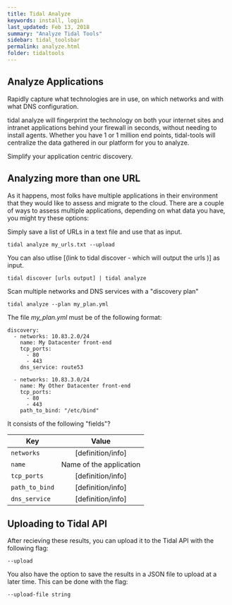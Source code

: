 ```yaml
---
title: Tidal Analyze
keywords: install, login
last_updated: Feb 13, 2018
summary: "Analyze Tidal Tools"
sidebar: tidal_toolsbar
permalink: analyze.html
folder: tidaltools
---
```


## Analyze Applications
Rapidly capture what technologies are in use, on which networks and with what DNS configuration.

tidal analyze will fingerprint the technology on both your internet sites and intranet applications behind your firewall in seconds, without needing to install agents. Whether you have 1 or 1 million end points, tidal-tools will centralize the data gathered in our platform for you to analyze.

Simplify your application centric discovery.

## Analyzing more than one URL

As it happens, most folks have multiple applications in their environment that they would like to assess and migrate to the cloud. There are a couple of ways to assess multiple applications, depending on what data you have, you might try these options:

 

Simply save a list of URLs in a text file and use that as input.

`` tidal analyze my_urls.txt --upload ``

You can also utlise [(link to tidal discover - which will output the urls )] as input.

`` tidal discover [urls output] | tidal analyze ``

Scan multiple networks and DNS services with a "discovery plan"

`` tidal analyze --plan my_plan.yml ``

The file *my_plan.yml* must be of the following format:

```
discovery:
  - networks: 10.83.2.0/24
    name: My Datacenter front-end
    tcp_ports:
      - 80
      - 443
    dns_service: route53

  - networks: 10.83.3.0/24
    name: My Other Datacenter front-end
    tcp_ports:
      - 80
      - 443
    path_to_bind: "/etc/bind"

```

It consists of the following "fields"?

| Key                 | Value                       | 
| --------------------|:---------------------------:|
| `networks`           | [definition/info]           |
| `name`              | Name of the application    |
| `tcp_ports`         | [definition/info]           |   
| `path_to_bind`      | [definition/info]           |
| `dns_service`       | [definition/info]           |


## Uploading to Tidal API

After recieving these results, you can upload it to the Tidal API with the following flag:

`--upload `

You also have the option to save the results in a JSON file to upload at a later time. This can be done with the flag:

`--upload-file string`

